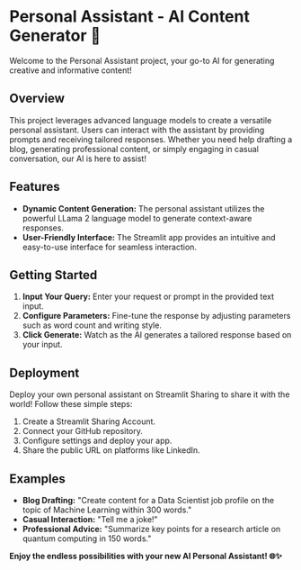 # Personal Assistant - AI Content Generator 🤖
Welcome to the Personal Assistant project, your go-to AI for generating creative and informative content!

## Overview
This project leverages advanced language models to create a versatile personal assistant. Users can interact with the assistant by providing prompts and receiving tailored responses. Whether you need help drafting a blog, generating professional content, or simply engaging in casual conversation, our AI is here to assist!

## Features
* **Dynamic Content Generation:** The personal assistant utilizes the powerful LLama 2 language model to generate context-aware responses.
* **User-Friendly Interface:** The Streamlit app provides an intuitive and easy-to-use interface for seamless interaction.

## Getting Started
1. **Input Your Query:** Enter your request or prompt in the provided text input.
2. **Configure Parameters:** Fine-tune the response by adjusting parameters such as word count and writing style.
3. **Click Generate:** Watch as the AI generates a tailored response based on your input.

## Deployment
Deploy your own personal assistant on Streamlit Sharing to share it with the world! Follow these simple steps:
1. Create a Streamlit Sharing Account.
2. Connect your GitHub repository.
3. Configure settings and deploy your app.
4. Share the public URL on platforms like LinkedIn.

## Examples
* **Blog Drafting:** "Create content for a Data Scientist job profile on the topic of Machine Learning within 300 words."
* **Casual Interaction:** "Tell me a joke!"
* **Professional Advice:** "Summarize key points for a research article on quantum computing in 150 words."

**Enjoy the endless possibilities with your new AI Personal Assistant! 🌐✨**
